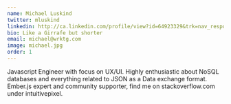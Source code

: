 ```yaml
---
name: Michael Luskind
twitter: mluskind
linkedin: http://ca.linkedin.com/profile/view?id=64923329&trk=nav_responsive_tab_profile
bio: Like a Girrafe but shorter
email: michael@wrktg.com
image: michael.jpg
order: 1
---
```


Javascript Engineer with focus on UX/UI. Highly enthusiastic about NoSQL databases and everything related to JSON as a Data exchange format. Ember.js expert and community supporter, find me on stackoverflow.com under intuitivepixel.	